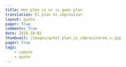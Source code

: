 ```yaml
---
title: Het plan is er is geen plan
translation: El plan es improvisar
layout: quote
pager: True
comments: True
date: 2018-10-02
thumbnail: /images/q/het_plan_is_improviseren_s.jpg
pager: True
tags:
    - camino
    - quote
---
```

